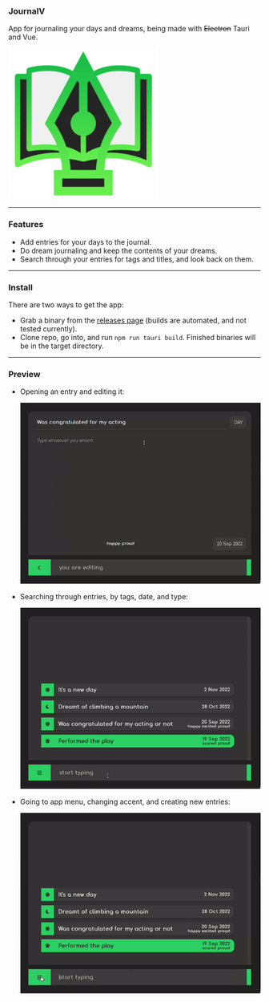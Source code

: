 ### JournalV

App for journaling your days and dreams, being made with ~~Electron~~ Tauri and Vue.

![app icon](assets/jv-icon-sm.png)

<hr />

### Features

- Add entries for your days to the journal.
- Do dream journaling and keep the contents of your dreams.
- Search through your entries for tags and titles, and look back on them.

<hr />

### Install

There are two ways to get the app:

- Grab a binary from the [releases page](https://github.com/ahmedkabd/journalv/releases) (builds are automated, and not tested currently).
- Clone repo, go into, and run `npm run tauri build`. Finished binaries will be in the target directory.
<hr />

### Preview

- Opening an entry and editing it:

  ![editor preview](assets/jv-open.gif)

- Searching through entries, by tags, date, and type:

  ![search preview](assets/jv-search.gif)

- Going to app menu, changing accent, and creating new entries:

  ![menu preview](assets/jv-menu.gif)
